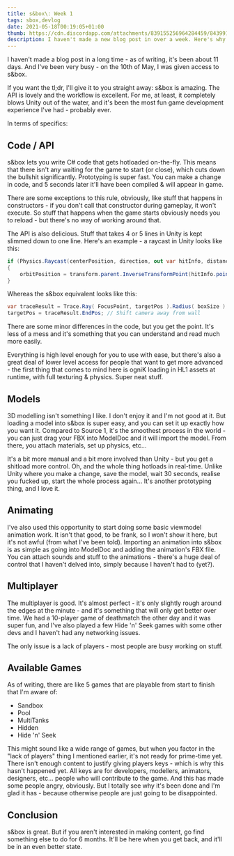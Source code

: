 ```yaml
---
title: s&box\: Week 1
tags: sbox,devlog
date: 2021-05-18T00:19:05+01:00
thumb: https://cdn.discordapp.com/attachments/839155256964284459/843991025159503932/unknown.png
description: I haven't made a new blog post in over a week. Here's why.
---
```


I haven't made a blog post in a long time - as of writing, it's been about 11 days.
And I've been very busy - on the 10th of May, I was given access to s&box.

If you want the tl;dr, I'll give it to you straight away:
s&box is amazing. The API is lovely and the workflow is excellent. For me, at least, it completely blows Unity out of the
water, and it's been the most fun game development experience I've had - probably ever.

In terms of specifics:

## Code / API

s&box lets you write C# code that gets hotloaded on-the-fly. This means that there isn't any waiting for the game to start
(or close), which cuts down the bullshit significantly. Prototyping is super fast. You can make a change in code, and 5
seconds later it'll have been compiled & will appear in game.

There are some exceptions to this rule, obviously, like stuff that happens in constructors - if you don't call that
constructor during gameplay, it won't execute. So stuff that happens when the game starts obviously needs you to reload - but
there's no way of working around that.

The API is also delicious. Stuff that takes 4 or 5 lines in Unity is kept slimmed down to one line.
Here's an example - a raycast in Unity looks like this:

```csharp
if (Physics.Raycast(centerPosition, direction, out var hitInfo, distance, cameraCollisionMask))
{
    orbitPosition = transform.parent.InverseTransformPoint(hitInfo.point + (hitInfo.normal * cameraCollisionSize));
}
```

Whereas the s&box equivalent looks like this:

```csharp
var traceResult = Trace.Ray( FocusPoint, targetPos ).Radius( boxSize ).WorldOnly().Run();
targetPos = traceResult.EndPos; // Shift camera away from wall
```

There are some minor differences in the code, but you get the point. It's less of a mess and it's something that you can
understand and read much more easily.

Everything is high level enough for you to use with ease, but there's also a great deal of lower level access for people
that want to get more advanced - the first thing that comes to mind here is ogniK loading in HL1 assets at runtime, with
full texturing & physics. Super neat stuff.

## Models

3D modelling isn't something I like. I don't enjoy it and I'm not good at it. But loading a model into s&box is super easy,
and you can set it up exactly how you want it. Compared to Source 1, it's the smoothest process in the world - you can just
drag your FBX into ModelDoc and it will import the model. From there, you attach materials, set up physics, etc...

It's a bit more manual and a bit more involved than Unity - but you get a shitload more control. Oh, and the whole thing
hotloads in real-time. Unlike Unity where you make a change, save the model, wait 30 seconds, realise you fucked up, start
the whole process again... It's another prototyping thing, and I love it.

## Animating

I've also used this opportunity to start doing some basic viewmodel animation work. It isn't that good, to be frank, so I
won't show it here, but it's not awful (from what I've been told).
Importing an animation into s&box is as simple as going into ModelDoc and adding the animation's FBX file. You can attach
sounds and stuff to the animations - there's a huge deal of control that I haven't delved into, simply because I haven't
had to (yet?).

## Multiplayer

The multiplayer is good. It's almost perfect - it's only slightly rough around the edges at the minute - and it's something
that will only get better over time. We had a 10-player game of deathmatch the other day and it was super fun, and I've also
played a few Hide 'n' Seek games with some other devs and I haven't had any networking issues.

The only issue is a lack of players - most people are busy working on stuff.

## Available Games

As of writing, there are like 5 games that are playable from start to finish that I'm aware of:

- Sandbox
- Pool
- MultiTanks
- Hidden
- Hide 'n' Seek

This might sound like a wide range of games, but when you factor in the "lack of players" thing I mentioned earlier, it's not
ready for prime-time yet. There isn't enough content to justify giving players keys - which is why this hasn't happened yet.
All keys are for developers, modellers, animators, designers, etc... people who will contribute to the game. And this has
made some people angry, obviously. But I totally see why it's been done and I'm glad it has - because otherwise people are
just going to be disappointed.

## Conclusion

s&box is great. But if you aren't interested in making content, go find something else to do for 6 months. It'll be here
when you get back, and it'll be in an even better state.
